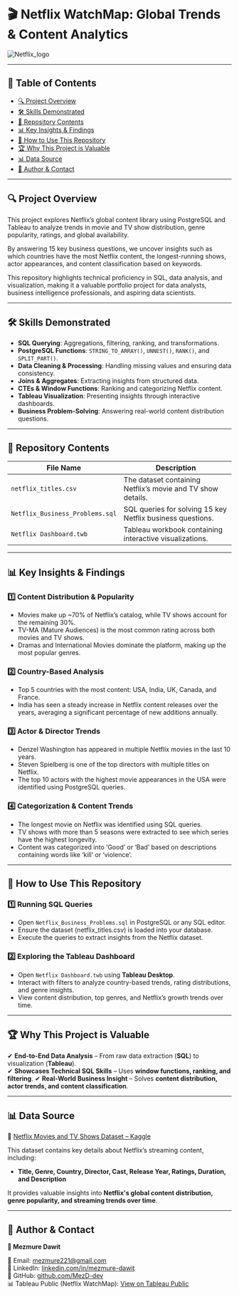 # 🎬 Netflix WatchMap: Global Trends & Content Analytics
![Netflix_logo](https://github.com/user-attachments/assets/bfda518c-a29b-42ef-8351-e2b63f2716b5)

---

## 📖 Table of Contents  
- [🔍 Project Overview](#-project-overview)  
- [🛠 Skills Demonstrated](#-skills-demonstrated)  
- [📂 Repository Contents](#-repository-contents)  
- [📊 Key Insights & Findings](#-key-insights--findings)  
- [🚀 How to Use This Repository](#-how-to-use-this-repository)  
- [🏆 Why This Project is Valuable](#-why-this-project-is-valuable)  
- [📊 Data Source](#-data-source)  
- [📌 Author & Contact](#-author--contact)  

---

## 🔍 Project Overview
This project explores Netflix’s global content library using PostgreSQL and Tableau to analyze trends in movie and TV show distribution, genre popularity, ratings, and global availability.

By answering 15 key business questions, we uncover insights such as which countries have the most Netflix content, the longest-running shows, actor appearances, and content classification based on keywords.

This repository highlights technical proficiency in SQL, data analysis, and visualization, making it a valuable portfolio project for data analysts, business intelligence professionals, and aspiring data scientists.

---

## 🛠 Skills Demonstrated  

- **SQL Querying**: Aggregations, filtering, ranking, and transformations.  
- **PostgreSQL Functions**: `STRING_TO_ARRAY()`, `UNNEST()`, `RANK()`, and `SPLIT_PART()`.  
- **Data Cleaning & Processing**: Handling missing values and ensuring data consistency.  
- **Joins & Aggregates**: Extracting insights from structured data.  
- **CTEs & Window Functions**: Ranking and categorizing Netflix content.  
- **Tableau Visualization**: Presenting insights through interactive dashboards.  
- **Business Problem-Solving**: Answering real-world content distribution questions.  

---

## 📂 Repository Contents  

| File Name | Description |  
|-----------|------------|  
| `netflix_titles.csv` | The dataset containing Netflix’s movie and TV show details. |  
| `Netflix_Business_Problems.sql` | SQL queries for solving 15 key Netflix business questions. |  
| `Netflix Dashboard.twb` | Tableau workbook containing interactive visualizations. |  

---

## 📊 **Key Insights & Findings**
### **1️⃣ Content Distribution & Popularity**
- Movies make up ~70% of Netflix’s catalog, while TV shows account for the remaining 30%.
- TV-MA (Mature Audiences) is the most common rating across both movies and TV shows.
- Dramas and International Movies dominate the platform, making up the most popular genres.

### **2️⃣ Country-Based Analysis**
- Top 5 countries with the most content: USA, India, UK, Canada, and France.
- India has seen a steady increase in Netflix content releases over the years, averaging a significant percentage of new additions annually.

### **3️⃣ Actor & Director Trends**
- Denzel Washington has appeared in multiple Netflix movies in the last 10 years.
- Steven Spielberg is one of the top directors with multiple titles on Netflix.
- The top 10 actors with the highest movie appearances in the USA were identified using PostgreSQL queries.

### **4️⃣ Categorization & Content Trends**
- The longest movie on Netflix was identified using SQL queries.
- TV shows with more than 5 seasons were extracted to see which series have the highest longevity.
- Content was categorized into ‘Good’ or ‘Bad’ based on descriptions containing words like ‘kill’ or ‘violence’.

---

## 🚀 **How to Use This Repository**
### **1️⃣ Running SQL Queries**
- Open `Netflix_Business_Problems.sql` in PostgreSQL or any SQL editor.
- Ensure the dataset (netflix_titles.csv) is loaded into your database.
- Execute the queries to extract insights from the Netflix dataset.

### **2️⃣ Exploring the Tableau Dashboard**
- Open `Netflix Dashboard.twb` using **Tableau Desktop**.
- Interact with filters to analyze country-based trends, rating distributions, and genre insights.
- View content distribution, top genres, and Netflix’s growth trends over time.

---

## 🏆 **Why This Project is Valuable**
✔ **End-to-End Data Analysis** – From raw data extraction (**SQL**) to visualization (**Tableau**).  
✔ **Showcases Technical SQL Skills** – Uses **window functions, ranking, and filtering**. 
✔ **Real-World Business Insight** – Solves **content distribution, actor trends, and content classification**. 

---

## 📊 Data Source  

📌 [Netflix Movies and TV Shows Dataset – Kaggle](https://www.kaggle.com/datasets/shivamb/netflix-shows)  

This dataset contains key details about Netflix’s streaming content, including:  

- **Title, Genre, Country, Director, Cast, Release Year, Ratings, Duration, and Description**  

It provides valuable insights into **Netflix's global content distribution, genre popularity, and streaming trends over time**.  

---

## 📌 Author & Contact  

**👤 Mezmure Dawit**  

📧 Email: [mezmure221@gmail.com](mailto:mezmure221@gmail.com)  
🔗 LinkedIn: [linkedin.com/in/mezmure-dawit](https://www.linkedin.com/in/mezmure-dawit/)  
🔗 GitHub: [github.com/MezD-dev](https://github.com/MezD-dev)  
📊 Tableau Public (Netflix WatchMap): [View on Tableau Public](https://public.tableau.com/app/profile/mezmure.dawit2832/viz/Book1_17404480063310/Netflix)  


